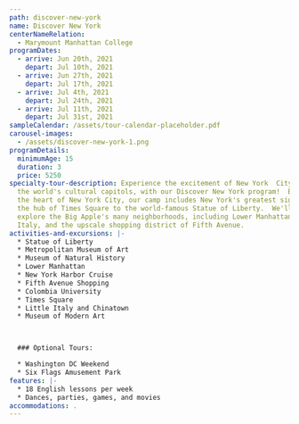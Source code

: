 ```yaml
---
path: discover-new-york
name: Discover New York
centerNameRelation:
  - Marymount Manhattan College
programDates:
  - arrive: Jun 20th, 2021
    depart: Jul 10th, 2021
  - arrive: Jun 27th, 2021
    depart: Jul 17th, 2021
  - arrive: Jul 4th, 2021
    depart: Jul 24th, 2021
  - arrive: Jul 11th, 2021
    depart: Jul 31st, 2021
sampleCalendar: /assets/tour-calendar-placeholder.pdf
carousel-images:
  - /assets/discover-new-york-1.png
programDetails:
  minimumAge: 15
  duration: 3
  price: 5250
specialty-tour-description: Experience the excitement of New York  City, one of
  the world's cultural capitols, with our Discover New York program!  Based in
  the heart of New York City, our camp includes New York's greatest sights, from
  the hub of Times Square to the world-famous Statue of Liberty.  We'll also
  explore the Big Apple's many neighborhoods, including Lower Manhattan, Little
  Italy, and the upscale shopping district of Fifth Avenue.
activities-and-excursions: |-
  * Statue of Liberty
  * Metropolitan Museum of Art
  * Museum of Natural History
  * Lower Manhattan
  * New York Harbor Cruise
  * Fifth Avenue Shopping
  * Colombia University
  * Times Square
  * Little Italy and Chinatown
  * Museum of Modern Art



  ### Optional Tours:

  * Washington DC Weekend
  * Six Flags Amusement Park
features: |-
  * 18 English lessons per week
  * Dances, parties, games, and movies
accommodations: .
---
```

